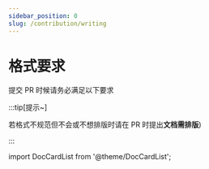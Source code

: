 ```yaml
---
sidebar_position: 0
slug: /contribution/writing
---
```


# 格式要求

提交 PR 时候请务必满足以下要求

:::tip[提示~]

若格式不规范但不会或不想排版时请在 PR 时提出**文档需排版**)

:::

import DocCardList from '@theme/DocCardList';

<DocCardList />